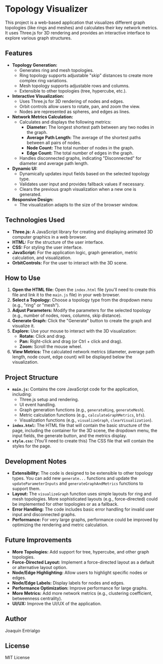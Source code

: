 # Topology Visualizer

This project is a web-based application that visualizes different graph topologies (like
rings and meshes) and calculates their key network metrics. It uses Three.js for 3D
rendering and provides an interactive interface to explore various graph structures.

## Features

*   **Topology Generation:**
    *   Generates ring and mesh topologies.
    *   Ring topology supports adjustable "skip" distances to create more complex ring variations.
    *   Mesh topology supports adjustable rows and columns.
    *   Extensible to other topologies (tree, hypercube, etc.).
*   **Interactive Visualization:**
    *   Uses Three.js for 3D rendering of nodes and edges.
    *   Orbit controls allow users to rotate, pan, and zoom the view.
    *   Nodes are represented as spheres, and edges as lines.
*   **Network Metrics Calculation:**
    *   Calculates and displays the following metrics:
        *   **Diameter:** The longest shortest path between any two nodes in the graph.
        *   **Average Path Length:** The average of the shortest paths between all pairs of nodes.
        *   **Node Count:** The total number of nodes in the graph.
        *   **Edge Count:** The total number of edges in the graph.
    *   Handles disconnected graphs, indicating "Disconnected" for diameter and average path length.
*   **Dynamic UI:**
    *   Dynamically updates input fields based on the selected topology type.
    *   Validates user input and provides fallback values if necessary.
    *   Clears the previous graph visualization when a new one is generated.
* **Responsive Design:**
    * The visualization adapts to the size of the browser window.

## Technologies Used

*   **Three.js:** A JavaScript library for creating and displaying animated 3D computer graphics in a web browser.
*   **HTML:** For the structure of the user interface.
*   **CSS:** For styling the user interface.
*   **JavaScript:** For the application logic, graph generation, metric calculation, and
    visualization.
* **OrbitControls:** For the user to interact with the 3D scene.

## How to Use

1.  **Open the HTML file:** Open the `index.html` file (you'll need to create this file
    and link it to the `main.js` file) in your web browser.
2.  **Select a Topology:** Choose a topology type from the dropdown menu (e.g., "ring" or
    "mesh").
3.  **Adjust Parameters:** Modify the parameters for the selected topology (e.g., number
    of nodes, rows, columns, skip distance).
4.  **Generate Graph:** Click the "Generate" button to create the graph and visualize it.
5.  **Explore:** Use your mouse to interact with the 3D visualization:
    *   **Rotate:** Click and drag.
    *   **Pan:** Right-click and drag (or Ctrl + click and drag).
    *   **Zoom:** Scroll the mouse wheel.
6.  **View Metrics:** The calculated network metrics (diameter, average path length, node
    count, edge count) will be displayed below the visualization.

## Project Structure

*   **`main.js`:** Contains the core JavaScript code for the application, including:
    *   Three.js setup and rendering.
    *   UI event handling.
    *   Graph generation functions (e.g., `generateRing`, `generateMesh`).
    *   Metric calculation functions (e.g., `calculateGraphMetrics`, `bfs`).
    *   Visualization functions (e.g., `visualizeGraph`, `clearVisualization`).
*   **`index.html`:** The HTML file that will contain the basic structure of the page,
    including the container for the 3D scene, the dropdown menu, the input fields, the
    generate button, and the metrics display.
* **`style.css`:** (You'll need to create this) The CSS file that will contain the styles for the page.

## Development Notes

*   **Extensibility:** The code is designed to be extensible to other topology types. You
    can add new `generate...` functions and update the `updateParameterInputs` and
    `generateGraphAndMetrics` functions to support them.
*   **Layout:** The `visualizeGraph` function uses simple layouts for ring and mesh
    topologies. More sophisticated layouts (e.g., force-directed) could be implemented for
    other topologies or as a fallback.
*   **Error Handling:** The code includes basic error handling for invalid user input and
    disconnected graphs.
*   **Performance:** For very large graphs, performance could be improved by optimizing
    the rendering and metric calculation.

## Future Improvements

*   **More Topologies:** Add support for tree, hypercube, and other graph topologies.
*   **Force-Directed Layout:** Implement a force-directed layout as a default or
    alternative layout option.
*   **Node/Edge Highlighting:** Allow users to highlight specific nodes or edges.
*   **Node/Edge Labels:** Display labels for nodes and edges.
*   **Performance Optimization:** Improve performance for large graphs.
*   **More Metrics:** Add more network metrics (e.g., clustering coefficient, betweenness
    centrality).
* **UI/UX:** Improve the UI/UX of the application.

## Author

Joaquín Entrialgo

## License

MIT License
